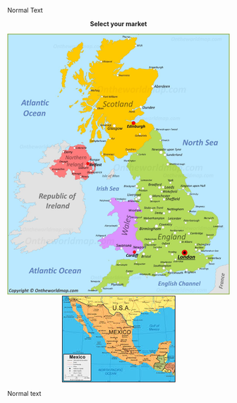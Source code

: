 Normal Text

<p align="center">
  <b>Select your market</b><br>
</p>
<p align="center">
  <a href="#"><img src="https://github.com/bikegcy/test/blob/master/united-kingdom-map.jpg"></a><a href="#"><img src="https://github.com/bikegcy/test/blob/master/mexico.jpeg"></a>
</p>

Normal text
